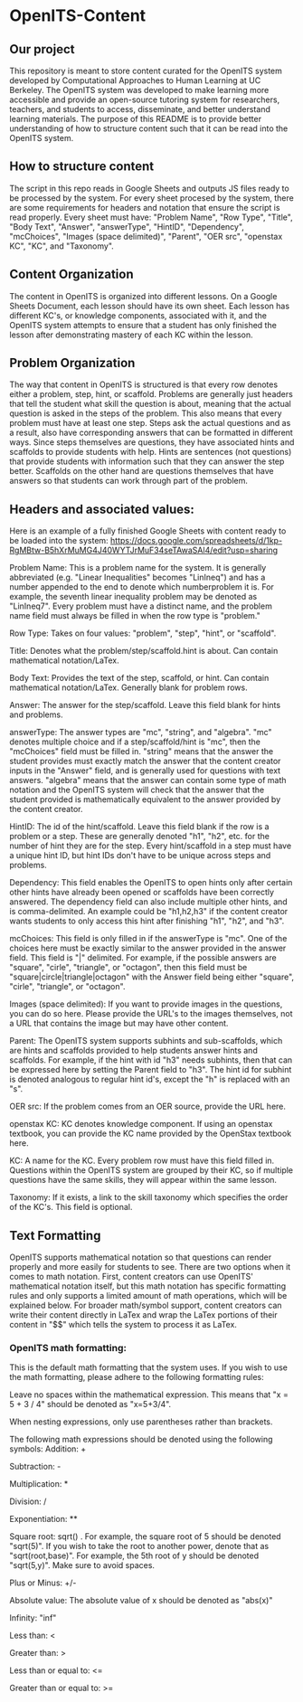 # OpenITS-Content

## Our project
This repository is meant to store content curated for the OpenITS system developed by Computational Approaches to Human Learning at UC Berkeley. The OpenITS system was developed to make learning more accessible and provide an open-source tutoring system for researchers, teachers, and students to access, disseminate, and better understand learning materials. The purpose of this README is to provide better understanding of how to structure content such that it can be read into the OpenITS system.

## How to structure content
The script in this repo reads in Google Sheets and outputs JS files ready to be processed by the system. For every sheet procesed by the system, there are some requirements for headers and notation that ensure the script is read properly. Every sheet must have: "Problem Name", "Row Type", "Title", "Body Text", "Answer", "answerType", "HintID", "Dependency", "mcChoices", "Images (space delimited)", "Parent", "OER src", "openstax KC", "KC", and "Taxonomy". 

## Content Organization
The content in OpenITS is organized into different lessons. On a Google Sheets Document, each lesson should have its own sheet. Each lesson has different KC's, or knowledge components, associated with it, and the OpenITS system attempts to ensure that a student has only finished the lesson after demonstrating mastery of each KC within the lesson.

## Problem Organization
The way that content in OpenITS is structured is that every row denotes either a problem, step, hint, or scaffold. Problems are generally just headers that tell the student what skill the question is about, meaning that the actual question is asked in the steps of the problem. This also means that every problem must have at least one step. Steps ask the actual questions and as a result, also have corresponding answers that can be formatted in different ways. Since steps themselves are questions, they have associated hints and scaffolds to provide students with help. Hints are sentences (not questions) that provide students with information such that they can answer the step better. Scaffolds on the other hand are questions themselves that have answers so that students can work through part of the problem. 


## Headers and associated values:
Here is an example of a fully finished Google Sheets with content ready to be loaded into the system: https://docs.google.com/spreadsheets/d/1kp-RgMBtw-B5hXrMuMG4J40WYTJrMuF34seTAwaSAl4/edit?usp=sharing

Problem Name: This is a problem name for the system. It is generally abbreviated (e.g. "Linear Inequalities" becomes "LinIneq") and has a number appended to the end to denote which numberproblem it is. For example, the seventh linear inequality problem may be denoted as "LinIneq7". Every problem must have a distinct name, and the problem name field must always be filled in when the row type is "problem."

Row Type: Takes on four values: "problem", "step", "hint", or "scaffold".

Title: Denotes what the problem/step/scaffold.hint is about. Can contain mathematical notation/LaTex.

Body Text: Provides the text of the step, scaffold, or hint. Can contain mathematical notation/LaTex. Generally blank for problem rows.

Answer: The answer for the step/scaffold. Leave this field blank for hints and problems.

answerType: The answer types are "mc", "string", and "algebra". "mc" denotes multiple choice and if a step/scaffold/hint is "mc", then the "mcChoices" field must be filled in. "string" means that the answer the student provides must exactly match the answer that the content creator inputs in the "Answer" field, and is generally used for questions with text answers. "algebra" means that the answer can contain some type of math notation and the OpenITS system will check that the answer that the student provided is mathematically equivalent to the answer provided by the content creator. 

HintID: The id of the hint/scaffold. Leave this field blank if the row is a problem or a step. These are generally denoted "h1", "h2", etc. for the number of hint they are for the step. Every hint/scaffold in a step must have a unique hint ID, but hint IDs don't have to be unique across steps and problems. 

Dependency: This field enables the OpenITS to open hints only after certain other hints have already been opened or scaffolds have been correctly answered. The dependency field can also include multiple other hints, and is comma-delimited. An example could be "h1,h2,h3" if the content creator wants students to only access this hint after finishing "h1", "h2", and "h3".

mcChoices: This field is only filled in if the answerType is "mc". One of the choices here must be exactly similar to the answer provided in the answer field. This field is "|" delimited. For example, if the possible answers are "square", "cirle", "triangle", or "octagon", then this field must be "square|circle|triangle|octagon" with the Answer field being either "square", "cirle", "triangle", or "octagon". 

Images (space delimited): If you want to provide images in the questions, you can do so here. Please provide the URL's to the images themselves, not a URL that contains the image but may have other content.

Parent: The OpenITS system supports subhints and sub-scaffolds, which are hints and scaffolds provided to help students answer hints and scaffolds. For example, if the hint with id "h3" needs subhints, then that can be expressed here by setting the Parent field to "h3". The hint id for subhint is denoted analogous to regular hint id's, except the "h" is replaced with an "s".

OER src: If the problem comes from an OER source, provide the URL here.

openstax KC: KC denotes knowledge component. If using an openstax textbook, you can provide the KC name provided by the OpenStax textbook here.

KC: A name for the KC. Every problem row must have this field filled in. Questions within the OpenITS system are grouped by their KC, so if multiple questions have the same skills, they will appear within the same lesson.

Taxonomy: If it exists, a link to the skill taxonomy which specifies the order of the KC's. This field is optional.


## Text Formatting
OpenITS supports mathematical notation so that questions can render properly and more easily for students to see. There are two options when it comes to math notation. First, content creators can use OpenITS' mathematical notation itself, but this math notation has specific formatting rules and only supports a limited amount of math operations, which will be explained below. For broader math/symbol support, content creators can write their content directly in LaTex and wrap the LaTex portions of their content in "$$" which tells the system to process it as LaTex. 

### OpenITS math formatting:
This is the default math formatting that the system uses. If you wish to use the math formatting, please adhere to the following formatting rules:

Leave no spaces within the mathematical expression. This means that "x = 5 + 3 / 4" should be denoted as "x=5+3/4".

When nesting expressions, only use parentheses rather than brackets.

The following math expressions should be denoted using the following symbols:
Addition: +

Subtraction: -

Multiplication: *

Division: /

Exponentiation: **

Square root: sqrt() . For example, the square root of 5 should be denoted "sqrt(5)". If you wish to take the root to another power, denote that as "sqrt(root,base)". For example, the 5th root of y should be denoted "sqrt(5,y)". Make sure to avoid spaces.

Plus or Minus: +/-

Absolute value: The absolute value of x should be denoted as "abs(x)"

Infinity: "inf"

Less than: <

Greater than: >

Less than or equal to: <=

Greater than or equal to: >=
